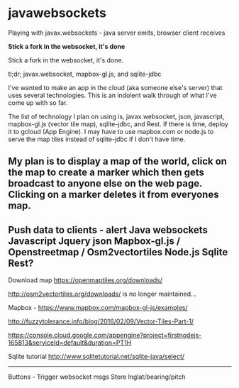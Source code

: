 # javawebsockets
Playing with javax.websockets - java server emits, browser client receives

<strong>Stick a fork in the websocket, it's done</strong>

Stick a fork in the websocket, it's done.

tl;dr; javax.websocket, mapbox-gl.js, and sqlite-jdbc

I've wanted to make an app in the cloud (aka someone else's server) that uses several technologies.
This is an indolent walk through of what I've come up with so far.

The list of technology I plan on using is, javax.websocket, json, javascript, mapbox-gl.js (vector tile map), sqlite-jdbc, and Rest.
If there is time, deploy it to gcloud (App Engine). I may have to use mapbox.com or node.js to serve the map tiles instead of sqlite-jdbc if I don't have time.

My plan is to display a map of the world, click on the map to create a marker which then gets broadcast to anyone else on the web page.
Clicking on a marker deletes it from everyones map.
---

Push data to clients - alert 
Java websockets
Javascript
Jquery
json
Mapbox-gl.js / Openstreetmap / Osm2vectortiles
Node.js
Sqlite
Rest?
------------------------


Download map https://openmaptiles.org/downloads/

http://osm2vectortiles.org/downloads/ is no longer maintained…



Mapbox -
https://www.mapbox.com/mapbox-gl-js/examples/


http://fuzzytolerance.info/blog/2016/02/09/Vector-Tiles-Part-1/


https://console.cloud.google.com/appengine?project=firstnodejs-165813&serviceId=default&duration=PT1H


Sqlite tutorial  http://www.sqlitetutorial.net/sqlite-java/select/




---
Buttons -
     Trigger websocket msgs
      Store lnglat/bearing/pitch
       
